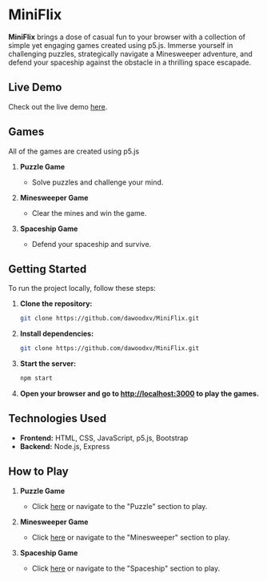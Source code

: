 # MiniFlix

**MiniFlix** brings a dose of casual fun to your browser with a collection of simple yet engaging games created using p5.js. Immerse yourself in challenging puzzles, strategically navigate a Minesweeper adventure, and defend your spaceship against the obstacle in a thrilling space escapade.

## Live Demo

Check out the live demo [here](https://mini-flix.onrender.com/).

## Games
All of the games are created using p5.js

1. **Puzzle Game**
   - Solve puzzles and challenge your mind.

2. **Minesweeper Game**
   - Clear the mines and win the game.

3. **Spaceship Game**
   - Defend your spaceship and survive.

## Getting Started

To run the project locally, follow these steps:

1. **Clone the repository:**
   ```bash
   git clone https://github.com/dawoodxv/MiniFlix.git
    ```
2. **Install dependencies:**
    ```bash
   git clone https://github.com/dawoodxv/MiniFlix.git
    ```
3. **Start the server:**
    ```bash
   npm start
    ```
4. **Open your browser and go to [http://localhost:3000](http://localhost:3000) to play the games.**

## Technologies Used

- **Frontend:** HTML, CSS, JavaScript, p5.js, Bootstrap
- **Backend:** Node.js, Express

## How to Play

1. **Puzzle Game**
   - Click [here](https://mini-flix.onrender.com/puzzle) or navigate to the "Puzzle" section to play.

2. **Minesweeper Game**
   - Click [here](https://mini-flix.onrender.com/minesweeper) or navigate to the "Minesweeper" section to play.

3. **Spaceship Game**
   - Click [here](https://mini-flix.onrender.com/spaceship) or navigate to the "Spaceship" section to play.
